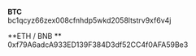 **BTC** <br />
bc1qcyz66zex008cfnhdp5wkd2058ltstrv9xf6v4j

**ETH / BNB ** <br />
0xf79A6adcA933ED139F384D3df52CC4f0AFA59Be3

